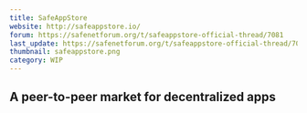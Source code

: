 ```yaml
---
title: SafeAppStore
website: http://safeappstore.io/
forum: https://safenetforum.org/t/safeappstore-official-thread/7081
last_update: https://safenetforum.org/t/safeappstore-official-thread/7081/163
thumbnail: safeappstore.png
category: WIP
---
```


## A peer-to-peer market for decentralized apps
